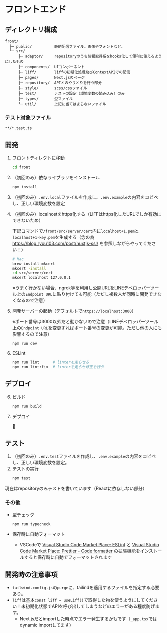 # フロントエンド

## ディレクトリ構成

```
front/
  ├─ public/          静的配信ファイル。画像やフォントなど。
  └─ src/
      ├─ adaptor/     repositoryのうち情報取得系をhooks化して便利に使えるようにしたもの
      ├─ components/  UIコンポーネント
      ├─ liff/        liffの初期化処理及びContextAPIでの配信
      ├─ pages/       Next.jsのページ
      ├─ repository/  APIとのやりとりを行う部分
      ├─ style/       scss/cssファイル
      ├─ test/        テストの設定（環境変数の読み込み）のみ
      ├─ types/       型ファイル
      └─ util/        上記に当てはまらないファイル
```

### テスト対象ファイル
```
**/*.test.ts
```

## 開発
1. フロントディレクトに移動
    ```bash
    cd front
    ```

2. （初回のみ）依存ライブラリをインストール
    ```bash
    npm install
    ```

3. （初回のみ）`.env.local`ファイルを作成し、`.env.example`の内容をコピペし、正しい環境変数を設定

4. （初回のみ）localhostをhttps化する（LIFFはhttps化したURLでしか有効にできないため）

    下記コマンドで`/front/src/server/cert`内に`localhost+1.pem`と`localhost+1-key.pem`を生成する（念の為 https://blog.ryou103.com/post/nuxtjs-ssl/ を参照しながらやってください！）

    ```bash
    # Mac
    brew install mkcert
    mkcert -install
    cd src/server/cert
    mkcert localhost 127.0.0.1
    ```

    ※うまく行かない場合、ngrok等を利用し公開URLをLINEデベロッパーツール上の`Endpoint URL`に貼り付けても可能（ただし複数人が同時に開発できなくなるので注意）

5. 開発サーバーの起動（デフォルトで`https://localhost:3000`）
   
   ※ポート番号は3000以外だと動かないので注意（LINEデベロッパーツール上の`Endpoint URL`を変更すればポート番号の変更が可能。ただし他の人にも影響するので注意）
   
    ```bash
    npm run dev
    ```

6. ESLint
    ```bash
    npm run lint      # linterを走らせる
    npm run lint:fix  # linterを走らせ修正を行う
    ```

## デプロイ
6. ビルド
    ```bash
    npm run build
    ```

7. デプロイ

    🚧

## テスト
1. （初回のみ）`.env.test`ファイルを作成し、`.env.example`の内容をコピペし、正しい環境変数を設定。
2. テストの実行
    ```bash
    npm test
    ```

現在はrepositoryのみテストを書いています（Reactに依存しない部分）

### その他
- 型チェック
    ```bash
    npm run typecheck
    ```

- 保存時に自動フォーマット
    - VSCodeで [Visual Studio Code Market Place: ESLint](https://marketplace.visualstudio.com/items?itemName=dbaeumer.vscode-eslint) と [Visual Studio Code Market Place: Prettier - Code formatter](https://marketplace.visualstudio.com/items?itemName=esbenp.prettier-vscode) の拡張機能をインストールすると保存時に自動でフォーマットされます

## 開発時の注意事項
- `tailwind.config.js`の`purge`に、tailindを適用するファイルを指定する必要あり。
- `liff`は基本`const liff = useLiff()`で取得した物を使うようにしてください！未初期化状態でAPIを呼び出してしまうなどのエラーがある程度防げます。
  - Next.jsだとimportした時点でエラー発生するかもです（`_app.tsx`ではdynamic importしてます）